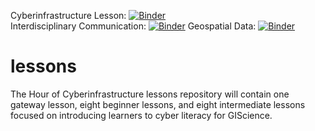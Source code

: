 Cyberinfrastructure Lesson: [![Binder](https://mybinder.org/badge_logo.svg)](https://mybinder.org/v2/gh/mohsen-gis/lessons/master?filepath=beginner-lessons/cyberinfrastructure/Welcome.ipynb) <br/>
Interdisciplinary Communication: [![Binder](https://mybinder.org/badge_logo.svg)](https://mybinder.org/v2/gh/mohsen-gis/lessons/master?filepath=beginner-lessons/interdisciplinary-communication/Welcome.ipynb)
Geospatial Data: [![Binder](https://mybinder.org/badge_logo.svg)](https://mybinder.org/v2/gh/mohsen-gis/lessons/master?filepath=beginner-lessons/geospatial-data/Welcome.ipynb)

# lessons

The Hour of Cyberinfrastructure lessons repository will contain one gateway lesson, eight beginner lessons, and eight intermediate lessons focused on introducing learners to cyber literacy for GIScience.
